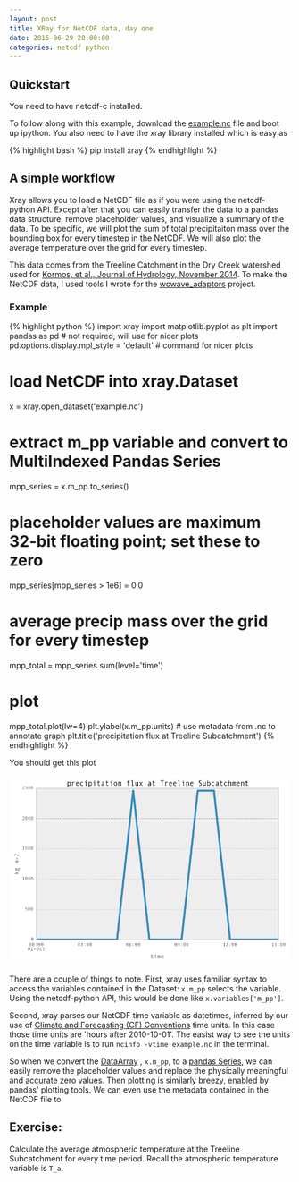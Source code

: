 ```yaml
---
layout: post
title: XRay for NetCDF data, day one
date: 2015-06-29 20:00:00
categories: netcdf python 
---
```


## Quickstart

You need to have netcdf-c installed.

To follow along with this example, download the
[example.nc](/static/example.nc) file and boot up ipython. You also
need to have the xray library installed which is easy as

{% highlight bash %}
pip install xray
{% endhighlight %}

## A simple workflow

Xray allows you to load a NetCDF file as if you were
using the netcdf-python API. Except after that you can easily transfer
the data to a pandas data structure, remove placeholder values, and
visualize a summary of the data. To be specific, we will plot the sum
of total precipitaiton mass over the bounding box 
for every timestep in the NetCDF. We will also plot the average
temperature over the grid for every timestep.

This data comes from the Treeline Catchment in the Dry Creek watershed used
for [Kormos, et al., Journal of Hydrology, November
2014](http://dx.doi.org/10.1016/j.jhydrol.2014.06.051). To make the NetCDF data,
I used tools I wrote for the
[wcwave_adaptors](http://github.com/tri-state-epscor/wcwave_adaptors) project.


### Example

{% highlight python %}
import xray
import matplotlib.pyplot as plt
import pandas as pd  # not required, will use for nicer plots
pd.options.display.mpl_style = 'default'  # command for nicer plots

# load NetCDF into xray.Dataset
x = xray.open_dataset('example.nc')

# extract m_pp variable and convert to MultiIndexed Pandas Series
mpp_series = x.m_pp.to_series()
# placeholder values are maximum 32-bit floating point; set these to zero
mpp_series[mpp_series > 1e6] = 0.0

# average precip mass over the grid for every timestep
mpp_total = mpp_series.sum(level='time')

# plot
mpp_total.plot(lw=4)
plt.ylabel(x.m_pp.units)  # use metadata from .nc to annotate graph
plt.title('precipitation flux at Treeline Subcatchment')
{% endhighlight %}

You should get this plot

![Plotting with xray](/static/xray_day1_plot.png)

There are a couple of things to note. First, xray uses familiar syntax to 
access the variables contained in the Dataset: `x.m_pp` selects the variable.
Using the netcdf-python API, this would be done like `x.variables['m_pp']`.

Second, xray parses our NetCDF time variable as datetimes, inferred by our
use of [Climate and Forecasting (CF) Conventions](http://cfconventions.org/)
time units. In this case those time units are 'hours after
2010-10-01'. The easist way to see the units on the time variable
is to run `ncinfo -vtime example.nc` in the terminal. 

So when we convert the [DataArray](http://xray.readthedocs.org/en/stable/generated/xray.DataArray.html#xray.DataArray) 
, `x.m_pp`, to a [pandas
Series](http://pandas.pydata.org/pandas-docs/stable/dsintro.html#series),
we can easily remove the placeholder values and replace the physically
meaningful and accurate zero values. Then plotting is similarly breezy, enabled
by pandas' plotting tools. We can even use the metadata contained in the NetCDF
file to 


## Exercise:

Calculate the average atmospheric temperature at the Treeline Subcatchment for 
every time period. Recall the atmospheric temperature variable is `T_a`.
